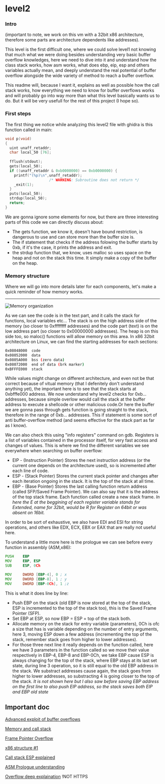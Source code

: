 # level2

### Intro

(important to note, we work on this vm with a 32bit x86 architecture, therefore some parts are architecture dependents like addresses).

This level is the first difficult one, where we could solve level1 not knowing that much what we were doing besides understanding very basic buffer overflow knowledges, here we need to dive into it and understand how the class stack works, how asm works, what does ebp, eip, esp and others variables actually mean, and deeply understand the real potential of buffer overflow alongside the wide variety of method to reach a buffer overflow.

This readme will, because I want it, explains as well as possible how the call stack works, how everything we need to know for buffer overflows works and will probably go into way more than what this level basically wants us to do. But it will be very usefull for the rest of this project (I hope so).

### First steps

The first thing we notice while analyzing this level2 file with ghidra is this function called in main:

```c
void p(void)
{
  uint unaff_retaddr;
  char local_50 [76];
  
  fflush(stdout);
  gets(local_50);
  if ((unaff_retaddr & 0xb0000000) == 0xb0000000) {
    printf("(%p)\n",unaff_retaddr);
                    /* WARNING: Subroutine does not return */
    _exit(1);
  }
  puts(local_50);
  strdup(local_50);
  return;
}
```

We are gonna ignore some elements for now, but there are three interesting parts of this code we can directly discuss about:
- The gets function, we know it, doesn't have bound restriction, is dangerous to use and can store more than the buffer size is.
- The if statement that checks if the address folowing the buffer starts by 0xb, if it's the case, it prints the address and exit.
- the strdup function that, we know, uses malloc so uses space on the heap and not on the stack this time. It simply make a copy of the buffer on the heap.

### Memory structure

Where we will go into more details later for each components, let's make a quick reminder of how memory works.

---

![Memory organization](https://github.com/kbarbry/RainFall/blob/main/other/1_oLatmtP-JHDF8SSpoX2Nxg.gif)

As we can see the code is in the text part, and it calls the stack for functions, local variables etc... The stack is on the high address side of the memory (so closer to 0xffffffff addresses) and the code part (text) is on the low address part (so closer to 0x00000000 addresses). The heap is on this side too, so maloc() functions will allow memory on this area. In x86 32bit architecture on Linux, we can find the starting addresses for each sections:

```sh
0x08048000  code
0x08052000  data
0x0805A000  bss (zero data)
0x08072000  end of data (brk marker)
0xBFFFE000  stack
```

While values might change on different architecture, and even not be that correct because of vitual memory (that I defenitely don't understand anything yet), the important here is to see that the stack starts at 0xbfffe000 address. We now understand why level2 checks for 0xb... addresses, because simple overlow would call the stack at the buffer address to execute a shellcode or other malicious code.Or here the buffer we are gonna pass through gets function is going straight to the stack, therefore in the range of 0xb... addresses. This if statement is some sort of anti buffer-overflow method (and seems effective for the stack part as far as I know).

We can also check this using "info registers" command on gdb. Registers is a list of variables contained in the processor itself, for very fast access and changes of values. This is where we find the different variables we see everywhere when searching on buffer overflow:
- EIP - (Instruction Pointer) Stores the next instruction address (or the current one depends on the architecture used), so is incremented after each line of code.
- ESP - (Stack Pointer) Stores the current stack pointer and changes after each iteration ongoing in the stack. It is the top of the stack at all time.
- EBP - (Base Pointer) Stores the last calling function return address (called SFP/Saved Frame Pointer). We can also say that it is the address of the top stack frame. Each function called create a new stack frame.
*In here the E at the beggining of each register variable stands for Extended, name for 32bit, would be R for Register on 64bit or was absent on 16bit.*

In order to be sort of exhaustive, we also have EDI and ESI for string operations, and others like EDX, ECX, EBX or EAX that are really not useful here.

To understand a little more here is the prologue we can see before every function in assembly (ASM,x86):

```asm
PUSH    EBP
MOV     EBP, ESP
SUB     ESP, 0Ch

MOV     DWORD [EBP-4], 0 ; x
MOV     DWORD [EBP-8], 1 ; y
MOV     DWORD [EBP-0Ch], 1 ;z
```

This is what it does line by line:
- Push EBP on the stack (old EBP is now stored at the top of the stack, ESP is incremented to the top of the stack too), this is the Saved Frame Pointer (SFP).
- Set EBP at ESP, so now EBP = ESP = top of the stack both.
- Allocate memory on the stack for entry variable (parameters), 0Ch is ofc a size that has is variable depending on the number of entry arguments, here 3, moving ESP down a few address (incrementing the top of the stack, remember stack goes from higher to lower addresses).
- For those three next line it really depends on the function called, here we have 3 parameters in the function called so we move their value respectively in EBP-4, EBP-8 and EBP-0Ch, we take EBP cause ESP is always changing for the top of the stack, where EBP stays at its last set state, during line 3 operation, so it is still equal to the old EBP address in the stack. We substract addresses cause again, the stack goes from higher to lower addresses, so substracting 4 is going closer to the top of the stack.
*It is not shown here but I also saw before saving EBP address on the first line to also push EIP address, so the stack saves both EIP and EBP old state*

## Important doc

[Advanced exploit of buffer overflows](https://arxiv.org/pdf/cs/0405073)

[Memory and call stack](https://textbook.cs161.org/memory-safety/x86.html)

[Frame Pointer Overflow](https://bob3rdnewbie.tistory.com/188)

[x86 structure #1](https://tirkarp.medium.com/understanding-x86-assembly-5d7d637efb5)

[Call stack ESP explained](https://www.youtube.com/watch?v=RU5vUIl1vRs)

[ASM Prologue understanding](https://www.youtube.com/watch?v=nbZJOT1gKX4)

[Overflow deep explaination](http://theamazingking.com/tut1.php) !NOT HTTPS
